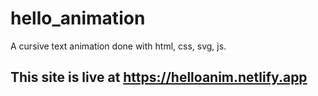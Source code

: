 # hello_animation
A cursive text animation done with html, css, svg, js. 

## This site is live at https://helloanim.netlify.app
